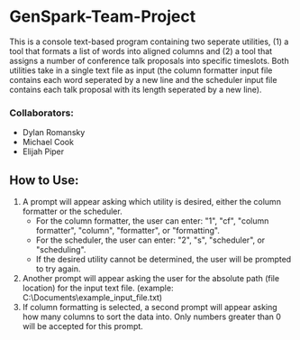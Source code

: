 # GenSpark-Team-Project
This is a console text-based program containing two seperate utilities, (1) a tool that formats a list of words into aligned columns and (2) a tool that assigns a number of conference talk proposals into specific timeslots. Both utilities take in a single text file as input (the column formatter input file contains each word seperated by a new line and the scheduler input file contains each talk proposal with its length seperated by a new line).

### Collaborators:
* Dylan Romansky
* Michael Cook
* Elijah Piper

## How to Use:
1. A prompt will appear asking which utility is desired, either the column formatter or the scheduler.
     * For the column formatter, the user can enter: "1", "cf", "column formatter", "column", "formatter", or "formatting".
     * For the scheduler, the user can enter: "2", "s", "scheduler", or "scheduling".
     * If the desired utility cannot be determined, the user will be prompted to try again.
2. Another prompt will appear asking the user for the absolute path (file location) for the input text file. (example: C:\Documents\example_input_file.txt)
3. If column formatting is selected, a second prompt will appear asking how many columns to sort the data into. Only numbers greater than 0 will be accepted for this prompt.
